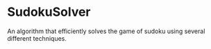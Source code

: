 # SudokuSolver
An algorithm that efficiently solves the game of sudoku using several different techniques.
